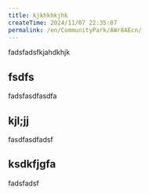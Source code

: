 ```yaml
---
title: kjkhkhkjhk
createTime: 2024/11/07 22:35:07
permalink: /en/CommunityPark/AWr8AEcn/
---
```



fadsfadsfkjahdkhjk 

## fsdfs 
fadsfasdfasdfa


## kjl;jj

fasdfasdfadsf

##  ksdkfjgfa

fadsfadsf